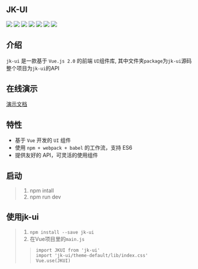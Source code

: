## JK-UI

![](https://img.shields.io/badge/vue-2.5.2-blue.svg)
![](https://img.shields.io/badge/vue--cli-2.8.5-green.svg)
![](https://img.shields.io/badge/vue--router-3.0.1-ff69b4.svg)
![](https://img.shields.io/badge/cheerio-1.0.0-yellow.svg)
![](https://img.shields.io/badge/license-MIT-orange.svg)
![](https://img.shields.io/badge/vue--markdown--loader-2.4.1-aaaaaa.svg)
![](https://img.shields.io/badge/markdown--it--container-2.4.1-003366.svg)

## 介绍

`jk-ui` 是一款基于 `Vue.js 2.0` 的前端 `UI`组件库, 其中文件夹`package`为`jk-ui`源码
整个项目为`jk-ui`的API

## 在线演示

[演示文档](http://www.goingtrace.com)

## 特性

- 基于 `Vue` 开发的 `UI` 组件
- 使用 `npm + webpack + babel` 的工作流，支持 ES6
- 提供友好的 API，可灵活的使用组件

## 启动
>1. npm intall
>2. npm run dev

## 使用jk-ui
>1. `npm install --save jk-ui`
>2. 在Vue项目里的`main.js`
>>`import JKUI from 'jk-ui'`<br/>
>>`import 'jk-ui/theme-default/lib/index.css'`<br/>
>>`Vue.use(JKUI)`

